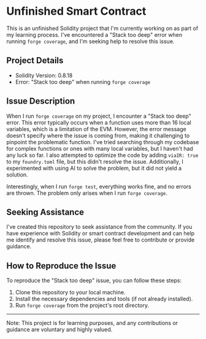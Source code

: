 






# Unfinished Smart Contract 

This is an unfinished Solidity project that I'm currently working on as part of my learning process. I've encountered a "Stack too deep" error when running `forge coverage`, and I'm seeking help to resolve this issue.

## Project Details

- Solidity Version: 0.8.18
- Error: "Stack too deep" when running `forge coverage`

## Issue Description

When I run `forge coverage` on my project, I encounter a "Stack too deep" error. This error typically occurs when a function uses more than 16 local variables, which is a limitation of the EVM. However, the error message doesn't specify where the issue is coming from, making it challenging to pinpoint the problematic function. I've tried searching through my codebase for complex functions or ones with many local variables, but I haven't had any luck so far. I also attempted to optimize the code by adding `viaIR: true` to my `foundry.toml` file, but this didn't resolve the issue. Additionally, I experimented with using AI to solve the problem, but it did not yield a solution.

Interestingly, when I run `forge test`, everything works fine, and no errors are thrown. The problem only arises when I run `forge coverage`.

## Seeking Assistance

I've created this repository to seek assistance from the community. If you have experience with Solidity or smart contract development and can help me identify and resolve this issue, please feel free to contribute or provide guidance.



## How to Reproduce the Issue

To reproduce the "Stack too deep" issue, you can follow these steps:

1. Clone this repository to your local machine.
2. Install the necessary dependencies and tools (if not already installed).
3. Run `forge coverage` from the project's root directory.


---

Note: This project is for learning purposes, and any contributions or guidance are voluntary and highly valued.

